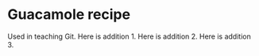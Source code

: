 # Guacamole recipe

Used in teaching Git.
Here is addition 1.
Here is addition 2.
Here is addition 3.
